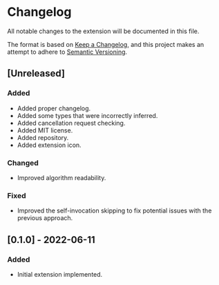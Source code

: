 # Changelog

All notable changes to the extension will be documented in this file.

The format is based on [Keep a Changelog](https://keepachangelog.com/en/1.0.0/),
and this project makes an attempt to adhere to [Semantic Versioning](https://semver.org/spec/v2.0.0.html).

## [Unreleased]

### Added

- Added proper changelog.
- Added some types that were incorrectly inferred.
- Added cancellation request checking.
- Added MIT license.
- Added repository.
- Added extension icon.

### Changed

- Improved algorithm readability.

### Fixed

- Improved the self-invocation skipping to fix potential issues with the previous approach.

## [0.1.0] - 2022-06-11

### Added
- Initial extension implemented.
